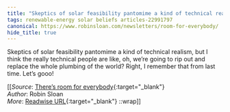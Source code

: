 ```yaml
---
title: "Skeptics of solar feasibility pantomime a kind of technical realism, ..."
tags: renewable-energy solar beliefs articles-22991797
canonical: https://www.robinsloan.com/newsletters/room-for-everybody/
hide_title: true
---
```


Skeptics of solar feasibility pantomime a kind of technical realism, but I think the really technical people are like, oh, we’re going to rip out and replace the whole plumbing of the world? Right, I remember that from last time. Let’s gooo!


[[_Source_: [There’s room for everybody](https://www.robinsloan.com/newsletters/room-for-everybody/){:target="_blank"}<br>
_Author_: Robin Sloan<br>
_More_: [Readwise URL](https://readwise.io/open/451482474){:target="_blank"}
::wrap]]